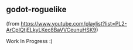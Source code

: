 ## godot-roguelike

(from https://www.youtube.com/playlist?list=PL2-ArCpIQtjELkyLKec8BaVVCeunuHSK9)

Work In Progress :)

